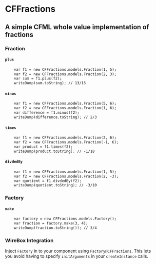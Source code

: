 # CFFractions

## A simple CFML whole value implementation of fractions

### Fraction

#### `plus`

```cfc
	var f1 = new CFFractions.models.Fraction(1, 5);
	var f2 = new CFFractions.models.Fraction(2, 3);
	var sum = f1.plus(f2);
	writeDump(sum.toString); // 13/15
```

#### `minus`

```cfc
	var f1 = new CFFractions.models.Fraction(5, 6);
	var f2 = new CFFractions.models.Fraction(1, 6);
	var difference = f1.minus(f2);
	writeDump(difference.toString); // 2/3
```

#### `times`

```cfc
	var f1 = new CFFractions.models.Fraction(2, 6);
	var f2 = new CFFractions.models.Fraction(-1, 6);
	var product = f1.times(f2);
	writeDump(product.toString); // -1/18
```

#### `divdedBy`

```cfc
	var f1 = new CFFractions.models.Fraction(1, 5);
	var f2 = new CFFractions.models.Fraction(2, -3);
	var quotient = f1.divdedBy(f2);
	writeDump(quotient.toString); // -3/10
```

### Factory

#### `make`

```cfc
	var factory = new CFFractions.models.Factory();
	var fraction = factory.make(3, 4);
	writeDump(fraction.toString()); // 3/4
```

### WireBox Integration

Inject `Factory` in to your component using `Factory@CFFractions`.  This lets you avoid having to specify `initArguments` in your `createInstance` calls.